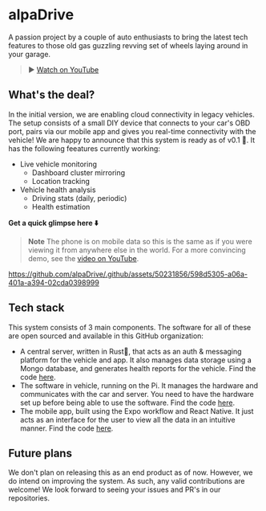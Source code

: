 # alpaDrive
A passion project by a couple of auto enthusiasts to bring the latest tech features to those old gas guzzling revving set of wheels laying around in your garage.

>▶️ [Watch on YouTube](https://youtu.be/b1pSNw7addc)

## What's the deal?
In the initial version, we are enabling cloud connectivity in legacy vehicles. The setup consists of a small DIY device that connects to your car's OBD port, pairs via our mobile app and gives you real-time connectivity with the vehicle! We are happy to announce that this system is ready as of v0.1 🎉. It has the following feeatures currently working:
* Live vehicle monitoring
    - Dashboard cluster mirroring
    - Location tracking
* Vehicle health analysis
    - Driving stats (daily, periodic)
    - Health estimation

**Get a quick glimpse here ⬇️**
> **Note** The phone is on mobile data so this is the same as if you were viewing it from anywhere else in the world. For a more convincing demo, see the [video on YouTube](https://youtu.be/b1pSNw7addc).

https://github.com/alpaDrive/.github/assets/50231856/598d5305-a06a-401a-a394-02cda0398999

## Tech stack
This system consists of 3 main components. The software for all of these are open sourced and available in this GitHub organization:
* A central server, written in Rust🦀, that acts as an auth & messaging platform for the vehicle and app. It also manages data storage using a Mongo database, and generates health reports for the vehicle. Find the code [here](https://github.com/alpaDrive/server).
* The software in vehicle, running on the Pi. It manages the hardware and communicates with the car and server. You need to have the hardware set up before being able to use the software. Find the code [here](https://github.com/alpaDrive/vehicle).
* The mobile app, built using the Expo workflow and React Native. It just acts as an interface for the user to view all the data in an intuitive manner. Find the code [here](https://github.com/alpaDrive/app).

## Future plans
We don't plan on releasing this as an end product as of now. However, we do intend on improving the system. As such, any valid contributions are welcome! We look forward to seeing your issues and PR's in our repositories.
